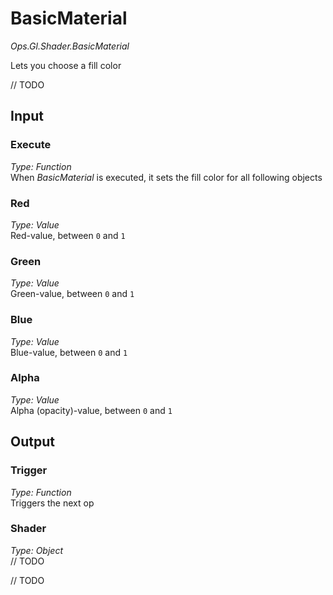 # BasicMaterial

*Ops.Gl.Shader.BasicMaterial*  

Lets you choose a fill color 

// TODO

## Input

### Execute

*Type: Function*  
When *BasicMaterial* is executed, it sets the fill color for all following objects

### Red

*Type: Value*  
Red-value, between `0` and `1`

### Green

*Type: Value*  
Green-value, between `0` and `1`

### Blue

*Type: Value*  
Blue-value, between `0` and `1`

### Alpha

*Type: Value*  
Alpha (opacity)-value, between `0` and `1`

## Output

### Trigger

*Type: Function*  
Triggers the next op

### Shader

*Type: Object*    
// TODO

// TODO
